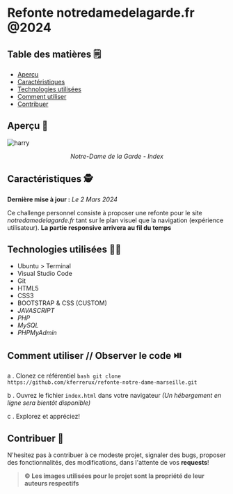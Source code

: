 # Refonte notredamedelagarde.fr @2024

## Table des matières 🗒️

- [Aperçu](##aperçu)
- [Caractéristiques](##caractéristiques)
- [Technologies utilisées](##technologies-utilisées)
- [Comment utiliser](##comment-utiliser)
- [Contribuer](##contribuer)

## Aperçu 👀

![harry](https://github.com/kferrerux/refonte-notre-dame-marseille/assets/77007630/a1229be7-31f4-41d1-8201-4fc574f24653)
_<p align=center>Notre-Dame de la Garde - Index</p>_

## Caractéristiques 🕵️

**Dernière mise à jour :** _Le 2 Mars 2024_

Ce challenge personnel consiste à proposer une refonte pour le site _notredamedelagarde.fr_ tant sur le plan visuel
que la navigation (expérience utilisateur). **La partie responsive arrivera au fil du temps**

## Technologies utilisées 👨‍💻

- Ubuntu > Terminal
- Visual Studio Code
- Git
- HTML5
- CSS3
- BOOTSTRAP & CSS (CUSTOM)
- _JAVASCRIPT_
- _PHP_
- _MySQL_
- _PHPMyAdmin_

## Comment utiliser // Observer le code ⏯️

a . Clonez ce référentiel
`bash
    git clone https://github.com/kferrerux/refonte-notre-dame-marseille.git
    `

b . Ouvrez le fichier `index.html` dans votre navigateur
*(Un hébergement en ligne sera bientôt disponible)*

c . Explorez et appréciez!

## Contribuer 🤝

N'hesitez pas à contribuer à ce modeste projet, signaler des bugs, proposer des fonctionnalités, des modifications, dans l'attente de vos **requests**!

> **© Les images utilisées pour le projet sont la propriété de leur auteurs respectifs**
